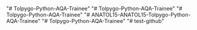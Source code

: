 "# Tolpygo-Python-AQA-Trainee" 
"# Tolpygo-Python-AQA-Trainee" 
"# Tolpygo-Python-AQA-Trainee" 
"# ANATOL15-ANATOL15-Tolpygo-Python-AQA-Trainee" 
"# Tolpygo-Python-AQA-Trainee" 
"# test-github" 
